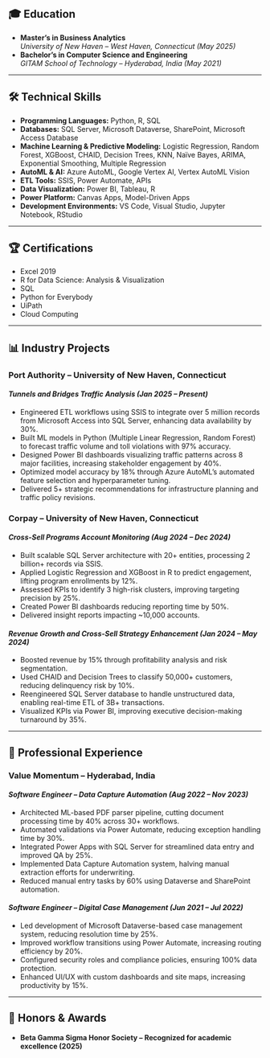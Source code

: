 ## 🎓 Education
- **Master’s in Business Analytics**  
  *University of New Haven – West Haven, Connecticut (May 2025)*  
- **Bachelor’s in Computer Science and Engineering**  
  *GITAM School of Technology – Hyderabad, India (May 2021)*  

---

## 🛠️ Technical Skills
- **Programming Languages:** Python, R, SQL  
- **Databases:** SQL Server, Microsoft Dataverse, SharePoint, Microsoft Access Database  
- **Machine Learning & Predictive Modeling:** Logistic Regression, Random Forest, XGBoost, CHAID, Decision Trees, KNN, Naïve Bayes, ARIMA, Exponential Smoothing, Multiple Regression  
- **AutoML & AI:** Azure AutoML, Google Vertex AI, Vertex AutoML Vision  
- **ETL Tools:** SSIS, Power Automate, APIs  
- **Data Visualization:** Power BI, Tableau, R  
- **Power Platform:** Canvas Apps, Model-Driven Apps  
- **Development Environments:** VS Code, Visual Studio, Jupyter Notebook, RStudio  

---

## 🏆 Certifications
- Excel 2019  
- R for Data Science: Analysis & Visualization  
- SQL  
- Python for Everybody  
- UiPath  
- Cloud Computing  

---

## 📊 Industry Projects

### **Port Authority – University of New Haven, Connecticut**
#### *Tunnels and Bridges Traffic Analysis (Jan 2025 – Present)*
- Engineered ETL workflows using SSIS to integrate over 5 million records from Microsoft Access into SQL Server, enhancing data availability by 30%.
- Built ML models in Python (Multiple Linear Regression, Random Forest) to forecast traffic volume and toll violations with 97% accuracy.
- Designed Power BI dashboards visualizing traffic patterns across 8 major facilities, increasing stakeholder engagement by 40%.
- Optimized model accuracy by 18% through Azure AutoML’s automated feature selection and hyperparameter tuning.
- Delivered 5+ strategic recommendations for infrastructure planning and traffic policy revisions.

### **Corpay – University of New Haven, Connecticut**
#### *Cross-Sell Programs Account Monitoring (Aug 2024 – Dec 2024)*
- Built scalable SQL Server architecture with 20+ entities, processing 2 billion+ records via SSIS.
- Applied Logistic Regression and XGBoost in R to predict engagement, lifting program enrollments by 12%.
- Assessed KPIs to identify 3 high-risk clusters, improving targeting precision by 25%.
- Created Power BI dashboards reducing reporting time by 50%.
- Delivered insight reports impacting ~10,000 accounts.

#### *Revenue Growth and Cross-Sell Strategy Enhancement (Jan 2024 – May 2024)*
- Boosted revenue by 15% through profitability analysis and risk segmentation.
- Used CHAID and Decision Trees to classify 50,000+ customers, reducing delinquency risk by 10%.
- Reengineered SQL Server database to handle unstructured data, enabling real-time ETL of 3B+ transactions.
- Visualized KPIs via Power BI, improving executive decision-making turnaround by 35%.

---

## 💼 Professional Experience

### **Value Momentum – Hyderabad, India**
#### *Software Engineer – Data Capture Automation (Aug 2022 – Nov 2023)*
- Architected ML-based PDF parser pipeline, cutting document processing time by 40% across 30+ workflows.
- Automated validations via Power Automate, reducing exception handling time by 30%.
- Integrated Power Apps with SQL Server for streamlined data entry and improved QA by 25%.
- Implemented Data Capture Automation system, halving manual extraction efforts for underwriting.
- Reduced manual entry tasks by 60% using Dataverse and SharePoint automation.

#### *Software Engineer – Digital Case Management (Jun 2021 – Jul 2022)*
- Led development of Microsoft Dataverse-based case management system, reducing resolution time by 25%.
- Improved workflow transitions using Power Automate, increasing routing efficiency by 20%.
- Configured security roles and compliance policies, ensuring 100% data protection.
- Enhanced UI/UX with custom dashboards and site maps, increasing productivity by 15%.

---

## 🏅 Honors & Awards
- **Beta Gamma Sigma Honor Society – Recognized for academic excellence (2025)**
